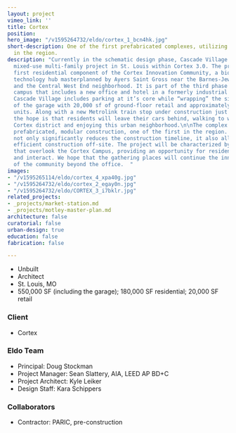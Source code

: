 ```yaml
---
layout: project
vimeo_link: ''
title: Cortex
position: 
hero_image: "/v1595264732/eldo/cortex_1_bcn4hk.jpg"
short-description: One of the first prefabricated complexes, utilizing modular construction,
  in the region.
description: "Currently in the schematic design phase, Cascade Village is a large,
  mixed-use multi-family project in St. Louis within Cortex 3.0. The project is the
  first residential component of the Cortex Innovation Community, a bioscience and
  technology hub masterplanned by Ayers Saint Gross near the Barnes-Jewish Hospital
  and the Central West End neighborhood. It is part of the third phase of a large
  campus that includes a new office and hotel in a formerly industrial neighborhood.
  Cascade Village includes parking at it’s core while “wrapping” the sides and top
  of the garage with 20,000 sf of ground-floor retail and approximately 225 residential
  units. Along with a new Metrolink train stop under construction just a block away,
  the hope is that residents will leave their cars behind, walking to work in the
  Cortex district and enjoying this urban neighborhood.\n\nThe complex will utilize
  prefabricated, modular construction, one of the first in the region. This method
  not only significantly reduces the construction timeline, it also allows for more
  efficient construction off-site. The project will be characterized by roof terraces
  that overlook the Cortex Campus, providing an opportunity for residents to connect
  and interact. We hope that the gathering places will continue the innovative spirit
  of the community beyond the office.  "
images:
- "/v1595265114/eldo/cortex_4_xpa40g.jpg"
- "/v1595264732/eldo/cortex_2_egay0n.jpg"
- "/v1595264732/eldo/CORTEX_3_i7bklr.jpg"
related_projects:
- _projects/market-station.md
- _projects/motley-master-plan.md
architecture: false
curatorial: false
urban-design: true
education: false
fabrication: false

---
```

* Unbuilt
* Architect
* St. Louis, MO
* 550,000 SF (including the garage); 180,000 SF residential; 20,000 SF retail

### Client

* Cortex

### Eldo Team

* Principal: Doug Stockman
* Project Manager: Sean Slattery, AIA, LEED AP BD+C
* Project Architect: Kyle Leiker
* Design Staff: Kara Schippers

### Collaborators

* Contractor: PARIC, pre-construction